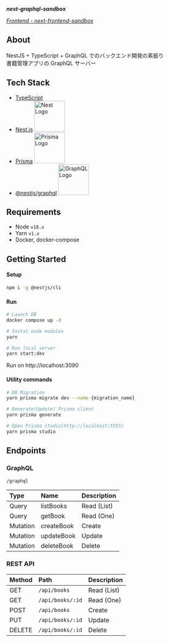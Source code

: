 **_nest-graphql-sandbox_**

_[Frontend - next-frontend-sandbox](https://github.com/KotaTanaka/next-frontend-sandbox)_

## About

NestJS + TypeScript + GraphQL でのバックエンド開発の素振り  
書籍管理アプリの GraphQL サーバー

## Tech Stack

- [TypeScript](https://github.com/microsoft/TypeScript)
- [Nest.js](https://github.com/nestjs/nest) <img src="https://nestjs.com/img/logo_text.svg" width="80" alt="Nest Logo" />
- [Prisma](https://www.prisma.io/) <img src="https://prismalens.vercel.app/header/logo-dark.svg" width="80" alt="Prisma Logo" />
- [@nestjs/graphql](https://docs.nestjs.com/graphql/quick-start) <img src="https://graphql.org/img/brand/logos/logo-wordmark.svg" width="80" alt="GraphQL Logo" />

## Requirements

- Node `v18.x`
- Yarn `v1.x`
- Docker, docker-compose

## Getting Started

#### Setup

```sh
npm i -g @nestjs/cli
```

#### Run

```sh
# Launch DB
docker compose up -d

# Instal node modules
yarn

# Run local server
yarn start:dev
```

Run on http://localhost:3090

#### Utility commands

```sh
# DB Migration
yarn prisma migrate dev --name {migration_name}

# Generate(Update) Prisma client
yarn prisma generate

# Open Prisma studio(http://localhost:5555)
yarn prisma studio
```

## Endpoints

### GraphQL

`/graphql`

| Type     | Name       | Description |
| :------- | :--------- | :---------- |
| Query    | listBooks  | Read (List) |
| Query    | getBook    | Read (One)  |
| Mutation | createBook | Create      |
| Mutation | updateBook | Update      |
| Mutation | deleteBook | Delete      |

### REST API

| Method | Path             | Description |
| :----- | :--------------- | :---------- |
| GET    | `/api/books`     | Read (List) |
| GET    | `/api/books/:id` | Read (One)  |
| POST   | `/api/books`     | Create      |
| PUT    | `/api/books/:id` | Update      |
| DELETE | `/api/books/:id` | Delete      |

